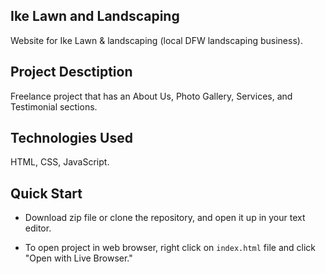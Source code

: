 ## Ike Lawn and Landscaping

Website for Ike Lawn & landscaping (local DFW landscaping business).

## Project Desctiption

Freelance project that has an About Us, Photo Gallery, Services, and Testimonial sections.

## Technologies Used

HTML, CSS, JavaScript.

## Quick Start

- Download zip file or clone the repository, and open it up in your text editor.

- To open project in web browser, right click on `index.html` file and click "Open with Live Browser."
